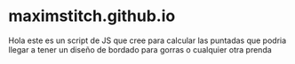 # maximstitch.github.io
Hola este es un script de JS que cree para calcular las puntadas que podria llegar a tener un diseño
de bordado para gorras o cualquier otra prenda
